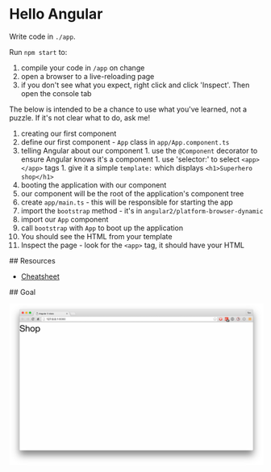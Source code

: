 # Hello Angular

Write code in `./app`.

Run `npm start` to:

1. compile your code in `/app` on change
1. open a browser to a live-reloading page
1. if you don't see what you expect, right click and click 'Inspect'. Then open the console tab

The below is intended to be a chance to use what you've learned, not a puzzle. If it's not clear what to do, ask me!

1. creating our first component
  1. define our first component - `App` class in `app/App.component.ts`
  1. telling Angular about our component
    1. use the `@Component` decorator to ensure Angular knows it's a component
    1. use 'selector:' to select `<app></app>` tags
    1. give it a simple `template:` which displays `<h1>Superhero shop</h1>`
1. booting the application with our component
  1. our component will be the root of the application's component tree
  1. create `app/main.ts` - this will be responsible for starting the app
  1. import the `bootstrap` method - it's in `angular2/platform-browser-dynamic`
  1. import our `App` component
  1. call `bootstrap` with `App` to boot up the application
  1. You should see the HTML from your template
  1. Inspect the page - look for the `<app>` tag, it should have your HTML


## Resources

- [Cheatsheet](https://angular.io/docs/ts/latest/guide/cheatsheet.html)

## Goal

![goal](hello-angular.png)
